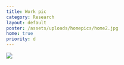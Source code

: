 ```yaml
---
title: Work pic
category: Research
layout: default
poster: /assets/uploads/homepics/home2.jpg
home: true
priority: d
---
```


![](/assets/uploads/homepics/home2.jpg)